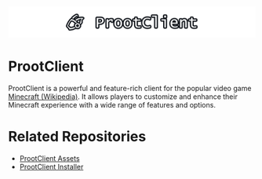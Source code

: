<center><img src="ProotClient-Logo.png"></img></center>

# ProotClient

ProotClient is a powerful and feature-rich client for the popular video game [Minecraft (Wikipedia)](https://en.wikipedia.org/wiki/Minecraft). It allows players to customize and enhance their Minecraft experience with a wide range of features and options.

# Related Repositories

- [ProotClient Assets](https://www.github.com/ProotClient/ProotClient-Assets)
- [ProotClient Installer](https://www.github.com/ProotClient/ProotClient-Installer)
